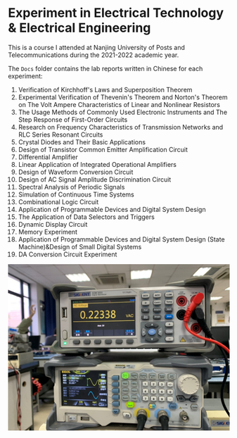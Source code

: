 # Experiment in Electrical Technology & Electrical Engineering

This is a course I attended at Nanjing University of Posts and Telecommunications during the 2021-2022 academic year.

The `Docs` folder contains the lab reports written in Chinese for each experiment:

1. Verification of Kirchhoff's Laws and Superposition Theorem
2. Experimental Verification of Thevenin's Theorem and Norton's Theorem on The Volt Ampere Characteristics of Linear and Nonlinear Resistors
3. The Usage Methods of Commonly Used Electronic Instruments and The Step Response of First-Order Circuits
4. Research on Frequency Characteristics of Transmission Networks and RLC Series Resonant Circuits
5. Crystal Diodes and Their Basic Applications
6. Design of Transistor Common Emitter Amplification Circuit
7. Differential Amplifier
8. Linear Application of Integrated Operational Amplifiers
9. Design of Waveform Conversion Circuit
10. Design of AC Signal Amplitude Discrimination Circuit
11. Spectral Analysis of Periodic Signals
12. Simulation of Continuous Time Systems
13. Combinational Logic Circuit
14. Application of Programmable Devices and Digital System Design
15. The Application of Data Selectors and Triggers
16. Dynamic Display Circuit
17. Memory Experiment
18. Application of Programmable Devices and Digital System Design (State Machine)&Design of Small Digital Systems
19. DA Conversion Circuit Experiment


<p align="center">
  <img src="https://github.com/DarthEricXD/Experiment-in-Electrical-Technology-and-Electrical-Engineering/blob/main/lab.jpg" alt="image">
</p>
